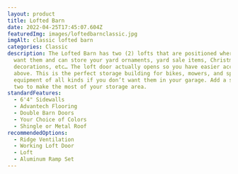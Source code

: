 ```yaml
---
layout: product
title: Lofted Barn
date: 2022-04-25T17:45:07.604Z
featuredImg: images/loftedbarnclassic.jpg
imgAlt: classic lofted barn
categories: Classic
description: The Lofted Barn has two (2) lofts that are positioned where you
  want them and can store your yard ornaments, yard sale items, Christmas
  decorations, etc… The loft door actually opens so you have easier access
  above. This is the perfect storage building for bikes, mowers, and sports
  equipment of all kinds if you don’t want them in your garage. Add a shelf or
  two to make the most of your storage area.
standardFeatures:
  - 6'4" Sidewalls
  - Advantech Flooring
  - Double Barn Doors
  - Your Choice of Colors
  - Shingle or Metal Roof
recommendedOptions:
  - Ridge Ventilation
  - Working Loft Door
  - Loft
  - Aluminum Ramp Set
---
```

